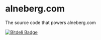 alneberg.com
============
The source code that powers alneberg.com

[![Bitdeli Badge](https://d2weczhvl823v0.cloudfront.net/alneberg/alneberg.com/trend.png)](https://bitdeli.com/free "Bitdeli Badge")


